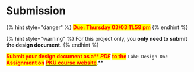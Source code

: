 # Submission

{% hint style="danger" %}
<mark style="color:red;">**Due: Thursday 03/03 11.59 pm**</mark>
{% endhint %}

{% hint style="warning" %}
For this project only, you **only need to submit the design document.**
{% endhint %}

<mark style="color:red;">**Submit your design document as a**</mark><mark style="color:red;">** **</mark>_<mark style="color:red;">**PDF**</mark>_<mark style="color:red;">** **</mark><mark style="color:red;">**to the**</mark><mark style="color:red;">** **</mark><mark style="color:red;">**`Lab0 Design Doc`**</mark><mark style="color:red;">** **</mark><mark style="color:red;">**Assignment on**</mark> [<mark style="color:red;">**PKU course website**</mark>](https://course.pku.edu.cn)<mark style="color:red;">**.**</mark>
